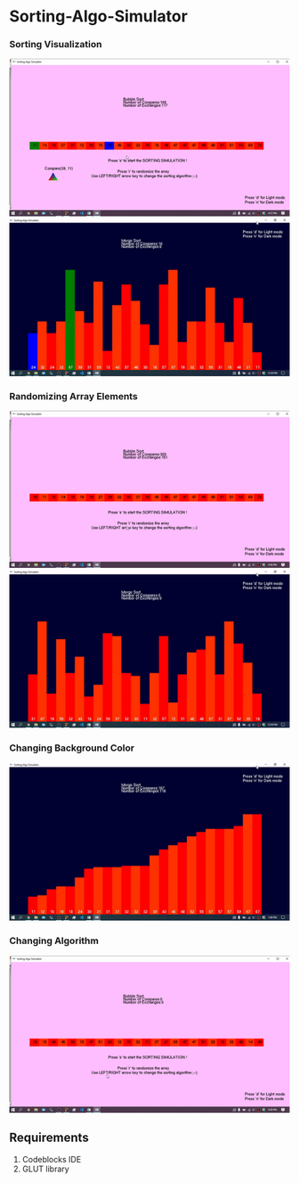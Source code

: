 # Sorting-Algo-Simulator 

### Sorting Visualization

<img src="/samples/sortingVisualization.gif">
<img src="/samples/sortingVisualizationBar.gif">

### Randomizing Array Elements

<img src="/samples/randomizingArrayElements.gif">
<img src="/samples/randomizingArrayBar.gif">

### Changing Background Color


<img src="/samples/changingBackgroundColorBar.gif">

### Changing Algorithm

<img src="/samples/changingAlgorithms.gif">


## Requirements
1. Codeblocks IDE
2. GLUT library
